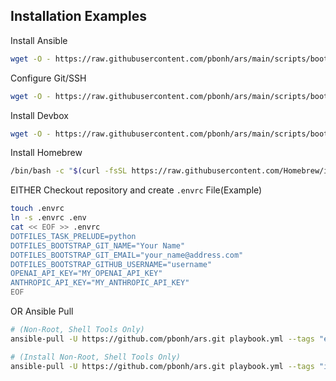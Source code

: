 ## Installation Examples

Install Ansible
```bash
wget -O - https://raw.githubusercontent.com/pbonh/ars/main/scripts/bootstrap_ansible.sh | bash
```

Configure Git/SSH
```bash
wget -O - https://raw.githubusercontent.com/pbonh/ars/main/scripts/bootstrap_gitssh.sh | bash
```

Install Devbox
```bash
wget -O - https://raw.githubusercontent.com/pbonh/ars/main/scripts/bootstrap_devbox.sh | bash
```

Install Homebrew
```bash
/bin/bash -c "$(curl -fsSL https://raw.githubusercontent.com/Homebrew/install/HEAD/install.sh)"
```

EITHER
Checkout repository and create `.envrc` File(Example)
```bash
touch .envrc
ln -s .envrc .env
cat << EOF >> .envrc
DOTFILES_TASK_PRELUDE=python
DOTFILES_BOOTSTRAP_GIT_NAME="Your Name"
DOTFILES_BOOTSTRAP_GIT_EMAIL="your_name@address.com"
DOTFILES_BOOTSTRAP_GITHUB_USERNAME="username"
OPENAI_API_KEY="MY_OPENAI_API_KEY"
ANTHROPIC_API_KEY="MY_ANTHROPIC_API_KEY"
EOF
```
OR
Ansible Pull
```bash
# (Non-Root, Shell Tools Only)
ansible-pull -U https://github.com/pbonh/ars.git playbook.yml --tags "env" -e "{tool_provider: \"nonroot\"}"

# (Install Non-Root, Shell Tools Only)
ansible-pull -U https://github.com/pbonh/ars.git playbook.yml --tags "install,env" -e "{tool_provider: \"nonroot\"}"
```

